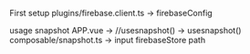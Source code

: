 First setup
plugins/firebase.client.ts -> firebaseConfig

usage snapshot
APP.vue ->  //usesnapshot() -> usesnapshot()
composable/snapshot.ts -> input firebaseStore path
